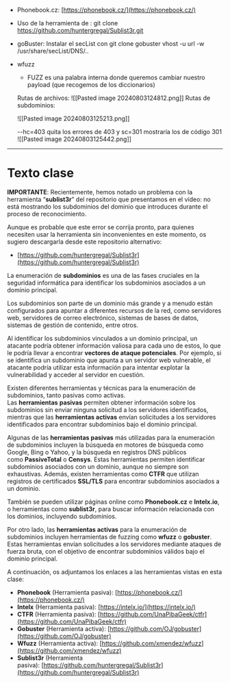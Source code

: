 - Phonebook.cz: [https://phonebook.cz/](https://phonebook.cz/)
- Uso de la herramienta de : git clone https://github.com/huntergregal/Sublist3r.git

- goBuster:
	Instalar el secList con git clone
	gobuster vhost -u url -w /usr/share/secList/DNS/..


- wfuzz
	- FUZZ es una palabra interna donde queremos cambiar nuestro payload (que recogemos de los diccionarios)
	
	Rutas de archivos:
	![[Pasted image 20240803124812.png]]
	Rutas de subdominios:
	
	![[Pasted image 20240803125213.png]]

	--hc=403 quita los errores de 403 y sc=301 mostraría los de código 301
	![[Pasted image 20240803125442.png]]









--------------------------------------------------------------------------


# Texto clase
**IMPORTANTE**: Recientemente, hemos notado un problema con la herramienta “**sublist3r**” del repositorio que presentamos en el vídeo: no está mostrando los subdominios del dominio que introduces durante el proceso de reconocimiento.

Aunque es probable que este error se corrija pronto, para quienes necesiten usar la herramienta sin inconvenientes en este momento, os sugiero descargarla desde este repositorio alternativo:

- [https://github.com/huntergregal/Sublist3r](https://github.com/huntergregal/Sublist3r)

La enumeración de **subdominios** es una de las fases cruciales en la seguridad informática para identificar los subdominios asociados a un dominio principal.

Los subdominios son parte de un dominio más grande y a menudo están configurados para apuntar a diferentes recursos de la red, como servidores web, servidores de correo electrónico, sistemas de bases de datos, sistemas de gestión de contenido, entre otros.

Al identificar los subdominios vinculados a un dominio principal, un atacante podría obtener información valiosa para cada uno de estos, lo que le podría llevar a encontrar **vectores de ataque potenciales**. Por ejemplo, si se identifica un subdominio que apunta a un servidor web vulnerable, el atacante podría utilizar esta información para intentar explotar la vulnerabilidad y acceder al servidor en cuestión.

Existen diferentes herramientas y técnicas para la enumeración de subdominios, tanto pasivas como activas. Las **herramientas** **pasivas** permiten obtener información sobre los subdominios sin enviar ninguna solicitud a los servidores identificados, mientras que las **herramientas activas** envían solicitudes a los servidores identificados para encontrar subdominios bajo el dominio principal.

Algunas de las **herramientas pasivas** más utilizadas para la enumeración de subdominios incluyen la búsqueda en motores de búsqueda como Google, Bing o Yahoo, y la búsqueda en registros DNS públicos como **PassiveTotal** o **Censys**. Estas herramientas permiten identificar subdominios asociados con un dominio, aunque no siempre son exhaustivas. Además, existen herramientas como **CTFR** que utilizan registros de certificados **SSL/TLS** para encontrar subdominios asociados a un dominio.

También se pueden utilizar páginas online como **Phonebook.cz** e **Intelx.io**, o herramientas como **sublist3r**, para buscar información relacionada con los dominios, incluyendo subdominios.

Por otro lado, las **herramientas activas** para la enumeración de subdominios incluyen herramientas de fuzzing como **wfuzz** o **gobuster**. Estas herramientas envían solicitudes a los servidores mediante ataques de fuerza bruta, con el objetivo de encontrar subdominios válidos bajo el dominio principal.

A continuación, os adjuntamos los enlaces a las herramientas vistas en esta clase:

- **Phonebook** (Herramienta pasiva): [https://phonebook.cz/](https://phonebook.cz/)
- **Intelx** (Herramienta pasiva): [https://intelx.io/](https://intelx.io/)
- **CTFR** (Herramienta pasiva): [https://github.com/UnaPibaGeek/ctfr](https://github.com/UnaPibaGeek/ctfr)
- **Gobuster** (Herramienta activa): [https://github.com/OJ/gobuster](https://github.com/OJ/gobuster)
- **Wfuzz** (Herramienta activa): [https://github.com/xmendez/wfuzz](https://github.com/xmendez/wfuzz)
- **Sublist3r** (Herramienta pasiva): [https://github.com/huntergregal/Sublist3r](https://github.com/huntergregal/Sublist3r)